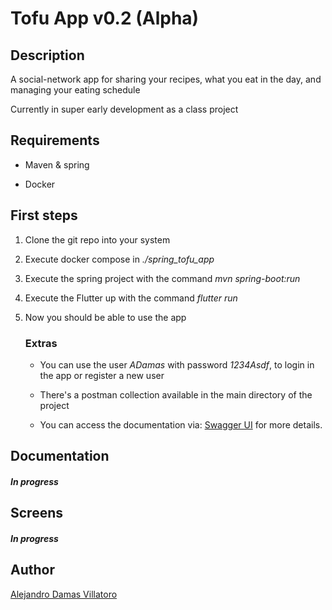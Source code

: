 ﻿# Tofu App v0.2 (Alpha)

## Description

A social-network app for sharing your recipes, what you eat in the day, and managing your eating schedule

Currently in super early development as a class project

## Requirements

- Maven & spring

- Docker

## First steps

1. Clone the git repo into your system

2. Execute docker compose in *./spring_tofu_app*

3. Execute the spring project with the command *mvn spring-boot:run*

4. Execute the Flutter up with the command *flutter run*

5. Now you should be able to use the app
   
   ### Extras
   
   - You can use the user *ADamas* with password *1234Asdf*, to login in the app or register a new user
   
   - There's a postman collection available in the main directory of the project
   
   - You can access the documentation via: [Swagger UI](http://localhost:8080/swagger-ui/index.html#/) for more details.

## Documentation

#### *In progress*

## Screens

#### *In progress*

## Author

[Alejandro Damas Villatoro](https://github.com/SirMowglo)
